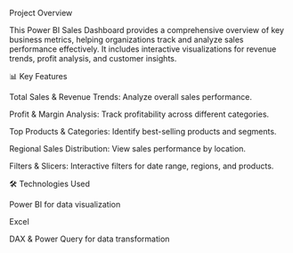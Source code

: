  Project Overview

This Power BI Sales Dashboard provides a comprehensive overview of key business metrics, helping organizations track and analyze sales performance effectively. It includes interactive visualizations for revenue trends, profit analysis, and customer insights.

📊 Key Features

Total Sales & Revenue Trends: Analyze overall sales performance.

Profit & Margin Analysis: Track profitability across different categories.

Top Products & Categories: Identify best-selling products and segments.

Regional Sales Distribution: View sales performance by location.

Filters & Slicers: Interactive filters for date range, regions, and products.

🛠️ Technologies Used

Power BI for data visualization

Excel

DAX & Power Query for data transformation
